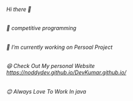 ###### Hi there 👋
###### 🌱 competitive programming
###### 🔭 I’m currently working on Persoal Project
###### 😄 Check Out My personal Website https://noddydev.github.io/DevKumar.github.io/
###### 😊 Always Love To Work In java
